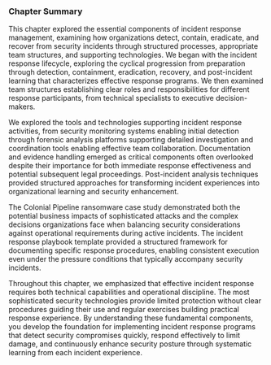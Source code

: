 ### Chapter Summary

This chapter explored the essential components of incident response management, examining how organizations detect, contain, eradicate, and recover from security incidents through structured processes, appropriate team structures, and supporting technologies. We began with the incident response lifecycle, exploring the cyclical progression from preparation through detection, containment, eradication, recovery, and post-incident learning that characterizes effective response programs. We then examined team structures establishing clear roles and responsibilities for different response participants, from technical specialists to executive decision-makers.

We explored the tools and technologies supporting incident response activities, from security monitoring systems enabling initial detection through forensic analysis platforms supporting detailed investigation and coordination tools enabling effective team collaboration. Documentation and evidence handling emerged as critical components often overlooked despite their importance for both immediate response effectiveness and potential subsequent legal proceedings. Post-incident analysis techniques provided structured approaches for transforming incident experiences into organizational learning and security enhancement.

The Colonial Pipeline ransomware case study demonstrated both the potential business impacts of sophisticated attacks and the complex decisions organizations face when balancing security considerations against operational requirements during active incidents. The incident response playbook template provided a structured framework for documenting specific response procedures, enabling consistent execution even under the pressure conditions that typically accompany security incidents.

Throughout this chapter, we emphasized that effective incident response requires both technical capabilities and operational discipline. The most sophisticated security technologies provide limited protection without clear procedures guiding their use and regular exercises building practical response experience. By understanding these fundamental components, you develop the foundation for implementing incident response programs that detect security compromises quickly, respond effectively to limit damage, and continuously enhance security posture through systematic learning from each incident experience.
